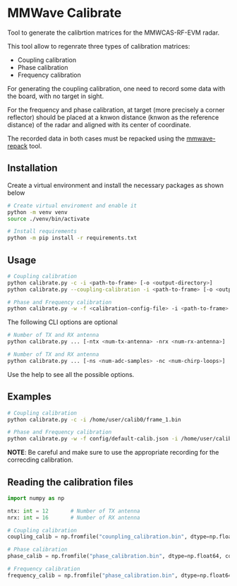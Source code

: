 # MMWave Calibrate

Tool to generate the calibrtion matrices for the MMWCAS-RF-EVM radar.

This tool allow to regenrate three types of calibration matrices:
- Coupling calibration
- Phase calibration
- Frequency calibration

For generating the coupling calibration, one need to record some data with
the board, with no target in sight.

For the frequency and phase calibration, at target (more precisely a corner
reflector) should be placed at a knwon distance (knwon as the reference distance)
of the radar and aligned with its center of coordinate.

The recorded data in both cases must be repacked using the
[mmwave-repack](https://gitlab.com/master-emm/thesis/mmwave-repack) tool.

## Installation

Create a virtual environment and install the necessary packages as shown below

```bash
# Create virtual enviroment and enable it
python -m venv venv
source ./venv/bin/activate

# Install requirements
python -m pip install -r requirements.txt
```

## Usage

```bash
# Coupling calibration
python calibrate.py -c -i <path-to-frame> [-o <output-directory>]
python calibrate.py --coupling-calibration -i <path-to-frame> [-o <output-directory>]

# Phase and Frequency calibration
python calibrate.py -w -f <calibration-config-file> -i <path-to-frame> [-o <output-directory>] -ref <target-distance>
```

The following CLI options are optional

```bash
# Number of TX and RX antenna
python calibrate.py ... [-ntx <num-tx-antenna> -nrx <num-rx-antenna>]

# Number of TX and RX antenna
python calibrate.py ... [-ns <num-adc-samples> -nc <num-chirp-loops>]
```

Use the help to see all the possible options.

## Examples

```bash
# Coupling calibration
python calibrate.py -c -i /home/user/calib0/frame_1.bin

# Phase and Frequency calibration
python calibrate.py -w -f config/default-calib.json -i /home/user/calib1/frame_1.bin -ref 5.0
```

**NOTE**: Be careful and make sure to use the appropriate recording for the correcding calibration.

## Reading the calibration files

```python
import numpy as np

ntx: int = 12       # Number of TX antenna
nrx: int = 16       # Number of RX antenna

# Coupling calibration
coupling_calib = np.fromfile("counpling_calibration.bin", dtype=np.float32, count=-1).reshape(ntx, nrx, 2)

# Phase calibration
phase_calib = np.fromfile("phase_calibration.bin", dtype=np.float64, count=-1).reshape(ntx, nrx)

# Frequency calibration
frequency_calib = np.fromfile("phase_calibration.bin", dtype=np.float64, count=-1).reshape(ntx, nrx)
```
